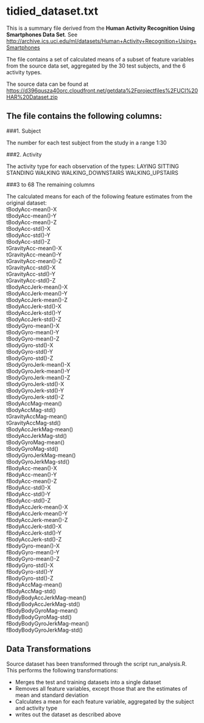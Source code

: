 # tidied_dataset.txt

This is a summary file derived from the **Human Activity Recognition Using Smartphones Data Set**.
See http://archive.ics.uci.edu/ml/datasets/Human+Activity+Recognition+Using+Smartphones

The file contains a set of calculated means of a subset of feature variables from the source data set, aggregated by the 30 test subjects, and the 6 activity types.

The source data can be found at https://d396qusza40orc.cloudfront.net/getdata%2Fprojectfiles%2FUCI%20HAR%20Dataset.zip

## The file contains the following columns:

###1. Subject

The number for each test subject from the study in a range 1:30

###2. Activity

The activity type for each observation of the types: LAYING SITTING STANDING WALKING WALKING_DOWNSTAIRS WALKING_UPSTAIRS

###3 to 68 The remaining columns

The calculated means for each of the following feature estimates from the original dataset:  
tBodyAcc-mean()-X  
tBodyAcc-mean()-Y  
tBodyAcc-mean()-Z  
tBodyAcc-std()-X  
tBodyAcc-std()-Y  
tBodyAcc-std()-Z  
tGravityAcc-mean()-X  
tGravityAcc-mean()-Y  
tGravityAcc-mean()-Z  
tGravityAcc-std()-X  
tGravityAcc-std()-Y  
tGravityAcc-std()-Z  
tBodyAccJerk-mean()-X  
tBodyAccJerk-mean()-Y  
tBodyAccJerk-mean()-Z  
tBodyAccJerk-std()-X  
tBodyAccJerk-std()-Y  
tBodyAccJerk-std()-Z  
tBodyGyro-mean()-X  
tBodyGyro-mean()-Y  
tBodyGyro-mean()-Z  
tBodyGyro-std()-X  
tBodyGyro-std()-Y  
tBodyGyro-std()-Z  
tBodyGyroJerk-mean()-X  
tBodyGyroJerk-mean()-Y  
tBodyGyroJerk-mean()-Z  
tBodyGyroJerk-std()-X  
tBodyGyroJerk-std()-Y  
tBodyGyroJerk-std()-Z  
tBodyAccMag-mean()  
tBodyAccMag-std()  
tGravityAccMag-mean()  
tGravityAccMag-std()  
tBodyAccJerkMag-mean()  
tBodyAccJerkMag-std()  
tBodyGyroMag-mean()  
tBodyGyroMag-std()  
tBodyGyroJerkMag-mean()  
tBodyGyroJerkMag-std()  
fBodyAcc-mean()-X  
fBodyAcc-mean()-Y  
fBodyAcc-mean()-Z  
fBodyAcc-std()-X  
fBodyAcc-std()-Y  
fBodyAcc-std()-Z  
fBodyAccJerk-mean()-X  
fBodyAccJerk-mean()-Y  
fBodyAccJerk-mean()-Z  
fBodyAccJerk-std()-X  
fBodyAccJerk-std()-Y  
fBodyAccJerk-std()-Z  
fBodyGyro-mean()-X  
fBodyGyro-mean()-Y  
fBodyGyro-mean()-Z  
fBodyGyro-std()-X  
fBodyGyro-std()-Y  
fBodyGyro-std()-Z  
fBodyAccMag-mean()  
fBodyAccMag-std()  
fBodyBodyAccJerkMag-mean()  
fBodyBodyAccJerkMag-std()  
fBodyBodyGyroMag-mean()  
fBodyBodyGyroMag-std()  
fBodyBodyGyroJerkMag-mean()  
fBodyBodyGyroJerkMag-std()  

## Data Transformations
Source dataset has been transformed through the script run_analysis.R. This performs the following transformations:

* Merges the test and training datasets into a single dataset
* Removes all feature variables, except those that are the estimates of mean and standard deviation
* Calculates a mean for each feature variable, aggregated by the subject and activity type
* writes out the dataset as described above 
